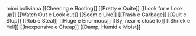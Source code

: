 mimi boliviana
[[Cheering e Rooting]]
[[Pretty e Quite]]
[[Look for e Look up]]
[[Watch Out e Look out]]
[[Seem e Like]]
[[Trash e Garbage]]
[[Quit e Stop]]
[[Rob e Steal]]
[[Huge e Enormous]]
[[By, near e close to]]
[[Shriek e Yell]]
[[Inexpensive e Cheap]]
[[Damp, Humid e Moist]]
